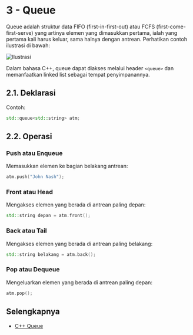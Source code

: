 # 3 - Queue

Queue adalah struktur data FIFO (first-in-first-out) atau FCFS (first-come-first-serve) yang artinya elemen yang dimasukkan pertama, ialah yang pertama kali harus keluar, sama halnya dengan antrean. Perhatikan contoh ilustrasi di bawah:

![Ilustrasi](https://img.freepik.com/free-vector/people-waiting-queue-bank-machine_74855-4458.jpg?size=626&ext=jpg&ga=GA1.2.1411813280.1638403200)

Dalam bahasa C++, queue dapat diakses melalui header `<queue>` dan memanfaatkan linked list sebagai tempat penyimpanannya.

## 2.1. Deklarasi

Contoh:
```c++
std::queue<std::string> atm;
```

## 2.2. Operasi

### Push atau Enqueue

Memasukkan elemen ke bagian belakang antrean:
```c++
atm.push("John Nash");
```

### Front atau Head

Mengakses elemen yang berada di antrean paling depan:
```c++
std::string depan = atm.front();
```

### Back atau Tail

Mengakses elemen yang berada di antrean paling belakang:
```c++
std::string belakang = atm.back();
```

### Pop atau Dequeue

Mengeluarkan elemen yang berada di antrean paling depan:
```c++
atm.pop();
```

## Selengkapnya

- [C++ Queue](https://en.cppreference.com/w/cpp/container/queue)
